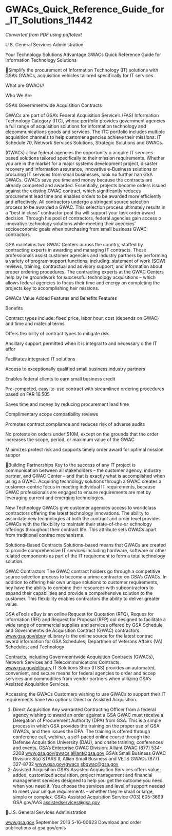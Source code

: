 # GWACs_Quick_Reference_Guide_for_IT_Solutions_11442

_Converted from PDF using pdftotext_

U.S. General Services Administration

Your Technology Solutions Advantage
GWACs Quick Reference Guide for Information Technology Solutions

Simplify the procurement of Information Technology (IT) solutions with GSA’s GWACs,
acquisition vehicles tailored specifically for IT services.

What are GWACs?

Who We Are

GSA’s Governmentwide Acquisition Contracts

GWACs are part of GSA’s Federal Acquisition Service’s
(FAS) Information Technology Category (ITC), whose
portfolio provides government agencies a full range of
acquisition solutions for information technology and
elecommunications goods and services. The ITC portfolio
includes multiple acquisition channels to help customer
agencies achieve their missions: IT Schedule 70, Network
Services Solutions, Strategic Solutions and GWACs.

(GWACs) allow federal agencies the opportunity
o acquire IT services-based solutions tailored
specifically to their mission requirements.
Whether you are in the market for a major systems
development project, disaster recovery and information
assurance, innovative e-Business solutions or procuring
IT services from small businesses, look no further
han GSA GWACs. GWACs save you time and money
because the contracts are already competed and
awarded. Essentially, projects become orders issued
against the existing GWAC contract, which significantly
reduces procurement lead time and enables orders to
be awarded more efficiently and effectively.
All contractors undergo a stringent source selection
process to be awarded a GWAC. This selection process
ultimately results in a “best in class” contractor pool tha
will support your task order award decision. Through
his pool of contractors, federal agencies gain access
o innovative technology solutions while meeting their
agencies’ socioeconomic goals when purchasing from
small business GWAC contractors.

GSA maintains two GWAC Centers across the country,
staffed by contracting experts in awarding and managing
IT contracts. These professionals assist customer agencies
and industry partners by performing a variety of program
support functions, including: statement of work (SOW)
reviews, training, contractual and advisory support, and
information about proper ordering procedures.
The contracting experts at the GWAC Centers help lay
he groundwork for successful technology acquisitions –
which allows federal agencies to focus their time and
energy on completing the projects key to accomplishing
heir missions.

GWACs Value Added Features and Benefits
Features

Benefits

Contract types include: fixed price, labor hour, cost (depends on
GWAC) and time and material terms

Offers flexibility of contract types to mitigate risk

Ancillary support permitted when it is integral to and necessary
o the IT effor

Facilitates integrated IT solutions

Access to exceptionally qualified small business industry partners

Enables federal clients to earn small business credit

Pre-competed, easy-to-use contract with streamlined ordering
procedures based on FAR 16.505

Saves time and money by reducing procurement lead time

Complimentary scope compatibility reviews

Promotes contract compliance and reduces risk of
adverse audits

No protests on orders under $10M, except on the grounds that the
order increases the scope, period, or maximum value of the GWAC

Minimizes protest risk and supports timely order award for
optimal mission suppor

Building Partnerships
Key to the success of any IT project is communication
between all stakeholders – the customer agency,
industry partner, and GWAC Center – and that is
exactly what is accomplished when using a GWAC.
Acquiring technology solutions through a GWAC
creates a customer-centric focus in meeting individual
IT requirements, because GWAC professionals are
engaged to ensure requirements are met by leveraging
current and emerging technologies.

New Technology
GWACs give customer agencies access to worldclass contractors offering the latest technology
innovations. The ability to assimilate new technologies
at both the contract and order level provides GWACs
with the flexibility to maintain their state-of-the-ar
echnology offerings throughout their contract life. This
attribute sets GWACs apart from traditional contrac
mechanisms.

Solutions-Based Contracts
Solutions-based means that GWACs are created to
provide comprehensive IT services including hardware,
software or other related components as part of the
IT requirement to form a total technology solution.

GWAC Contractors
The GWAC contract holders go through a competitive
source selection process to become a prime
contractor on GSA’s GWACs. In addition to offering
heir own unique solutions to customer requirements,
hey have the ability to combine their resources with
subcontractors to expand their capabilities and provide
a comprehensive solution to the customer. This
flexibility enables contractors the ability to
deliver greater value.

GSA eTools
eBuy is an online Request for Quotation (RFQ), Reques
for Information (RFI) and Request for Proposal (RFP)
ool designed to facilitate a wide range of commercial
supplies and services offered by GSA Schedule and
Governmentwide Acquisition Contract (GWAC)
contractors. www.gsa.gov/ebuy
eLibrary is the online source for the latest contrac
award information for GSA Schedules; Departmen
of Veterans Affairs (VA) Schedules; and Technology

Contracts, including Governmentwide Acquisition Contracts
(GWACs), Network Services and Telecommunications Contracts.
www.gsa.gov/elibrary
IT Solutions Shop (ITSS) provides an automated, convenient,
and secure means for federal agencies to order and accep
services and commodities from vendor partners when utilizing
GSA’s Assisted Acquisition Services.

Accessing the GWACs
Customers wishing to use GWACs to support their IT
requirements have two options: Direct or Assisted Acquisition.
1. Direct Acquisition
Any warranted Contracting Officer from a federal agency
wishing to award an order against a GSA GWAC must receive
a Delegation of Procurement Authority (DPA) from GSA. This
is a simple process in which GSA provides the training on the
proper use of GSA GWACs, and then issues the DPA.
The training is offered through conference call, webinar, a
self-paced online course through the Defense Acquisition
University (DAU), and onsite training, conferences and events.
GSA’s Enterprise GWAC Division: Alliant GWAC
(877) 534-2208
www.gsa.gov/gwacs
alliant@gsa.gov
GSA’s Small Business GWAC Division: 8(a) STARS II, Allian
Small Business and VETS GWACs
(877) 327-8732
www.gsa.gov/gwacs
sbgwac@gsa.gov
2. Assisted Acquisition
GSA’s Assisted Acquisition Services offers value-added,
customized acquisition, project management and financial
management services designed to help you get the outcome
you need when you need it. You choose the services and
level of support needed to meet your unique requirements –
whether they’re small or large, simple or complex.
GSA’s Assisted Acquisition Service
(703) 605-3699
GSA.gov/AAS
assistedservices@gsa.gov

U.S. General Services Administration

www.gsa.gov
September 2016
5-16-00623
Download and order publications at gsa.gov/cmls

